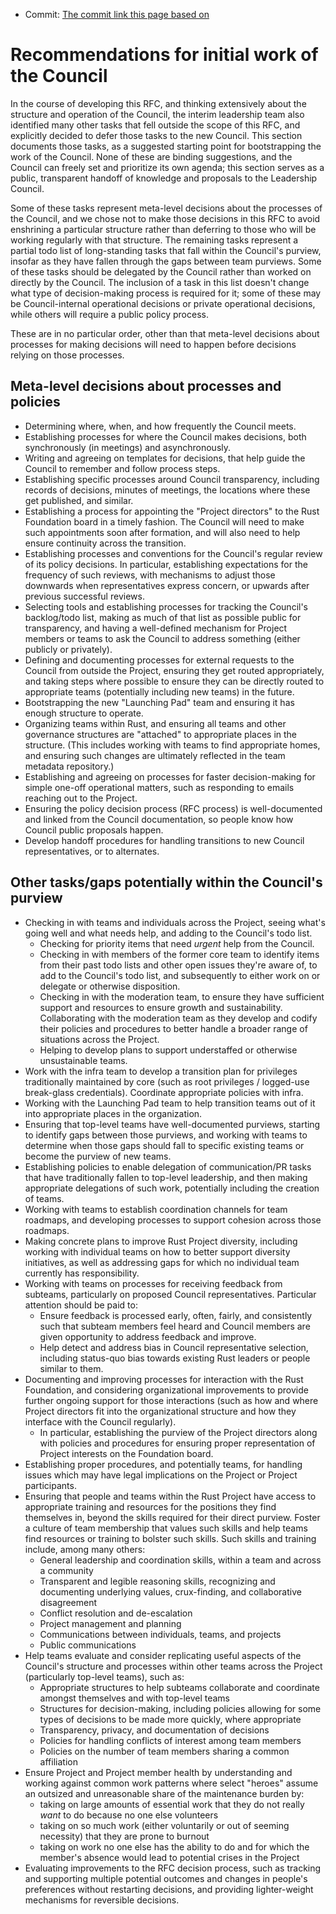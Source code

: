 - Commit: [The commit link this page based on](https://github.com/rust-lang/rfc-leadership-council/blob/075f4b30f5c33315163c8e6a75e3210af6229ded/text/3392-leadership-council/initial-work-of-the-council.md)

# Recommendations for initial work of the Council

In the course of developing this RFC, and thinking extensively about the structure and operation of the Council, the interim leadership team also identified many other tasks that fell outside the scope of this RFC, and explicitly decided to defer those tasks to the new Council. This section documents those tasks, as a suggested starting point for bootstrapping the work of the Council. None of these are binding suggestions, and the Council can freely set and prioritize its own agenda; this section serves as a public, transparent handoff of knowledge and proposals to the Leadership Council.

Some of these tasks represent meta-level decisions about the processes of the Council, and we chose not to make those decisions in this RFC to avoid enshrining a particular structure rather than deferring to those who will be working regularly with that structure. The remaining tasks represent a partial todo list of long-standing tasks that fall within the Council's purview, insofar as they have fallen through the gaps between team purviews. Some of these tasks should be delegated by the Council rather than worked on directly by the Council. The inclusion of a task in this list doesn't change what type of decision-making process is required for it; some of these may be Council-internal operational decisions or private operational decisions, while others will require a public policy process.

These are in no particular order, other than that meta-level decisions about processes for making decisions will need to happen before decisions relying on those processes.

## Meta-level decisions about processes and policies

- Determining where, when, and how frequently the Council meets.
- Establishing processes for where the Council makes decisions, both synchronously (in meetings) and asynchronously.
- Writing and agreeing on templates for decisions, that help guide the Council to remember and follow process steps.
- Establishing specific processes around Council transparency, including records of decisions, minutes of meetings, the locations where these get published, and similar.
- Establishing a process for appointing the "Project directors" to the Rust Foundation board in a timely fashion. The Council will need to make such appointments soon after formation, and will also need to help ensure continuity across the transition.
- Establishing processes and conventions for the Council's regular review of its policy decisions. In particular, establishing expectations for the frequency of such reviews, with mechanisms to adjust those downwards when representatives express concern, or upwards after previous successful reviews.
- Selecting tools and establishing processes for tracking the Council's backlog/todo list, making as much of that list as possible public for transparency, and having a well-defined mechanism for Project members or teams to ask the Council to address something (either publicly or privately).
- Defining and documenting processes for external requests to the Council from outside the Project, ensuring they get routed appropriately, and taking steps where possible to ensure they can be directly routed to appropriate teams (potentially including new teams) in the future.
- Bootstrapping the new "Launching Pad" team and ensuring it has enough structure to operate.
- Organizing teams within Rust, and ensuring all teams and other governance structures are "attached" to appropriate places in the structure. (This includes working with teams to find appropriate homes, and ensuring such changes are ultimately reflected in the team metadata repository.)
- Establishing and agreeing on processes for faster decision-making for simple one-off operational matters, such as responding to emails reaching out to the Project.
- Ensuring the policy decision process (RFC process) is well-documented and linked from the Council documentation, so people know how Council public proposals happen.
- Develop handoff procedures for handling transitions to new Council representatives, or to alternates.

## Other tasks/gaps potentially within the Council's purview

- Checking in with teams and individuals across the Project, seeing what's going well and what needs help, and adding to the Council's todo list.
  - Checking for priority items that need *urgent* help from the Council.
  - Checking in with members of the former core team to identify items from their past todo lists and other open issues they're aware of, to add to the Council's todo list, and subsequently to either work on or delegate or otherwise disposition.
  - Checking in with the moderation team, to ensure they have sufficient support and resources to ensure growth and sustainability. Collaborating with the moderation team as they develop and codify their policies and procedures to better handle a broader range of situations across the Project.
  - Helping to develop plans to support understaffed or otherwise unsustainable teams.
- Work with the infra team to develop a transition plan for privileges traditionally maintained by core (such as root privileges / logged-use break-glass credentials). Coordinate appropriate policies with infra.
- Working with the Launching Pad team to help transition teams out of it into appropriate places in the organization.
- Ensuring that top-level teams have well-documented purviews, starting to identify gaps between those purviews, and working with teams to determine when those gaps should fall to specific existing teams or become the purview of new teams.
- Establishing policies to enable delegation of communication/PR tasks that have traditionally fallen to top-level leadership, and then making appropriate delegations of such work, potentially including the creation of teams.
- Working with teams to establish coordination channels for team roadmaps, and developing processes to support cohesion across those roadmaps.
- Making concrete plans to improve Rust Project diversity, including working with individual teams on how to better support diversity initiatives, as well as addressing gaps for which no individual team currently has responsibility.
- Working with teams on processes for receiving feedback from subteams, particularly on proposed Council representatives. Particular attention should be paid to:
  - Ensure feedback is processed early, often, fairly, and consistently such that subteam members feel heard and Council members are given opportunity to address feedback and improve.
  - Help detect and address bias in Council representative selection, including status-quo bias towards existing Rust leaders or people similar to them.
- Documenting and improving processes for interaction with the Rust Foundation, and considering organizational improvements to provide further ongoing support for those interactions (such as how and where Project directors fit into the organizational structure and how they interface with the Council regularly).
  - In particular, establishing the purview of the Project directors along with policies and procedures for ensuring proper representation of Project interests on the Foundation board.
- Establishing proper procedures, and potentially teams, for handling issues which may have legal implications on the Project or Project participants.
- Ensuring that people and teams within the Rust Project have access to appropriate training and resources for the positions they find themselves in, beyond the skills required for their direct purview. Foster a culture of team membership that values such skills and help teams find resources or training to bolster such skills. Such skills and training include, among many others:
  - General leadership and coordination skills, within a team and across a community
  - Transparent and legible reasoning skills, recognizing and documenting underlying values, crux-finding, and collaborative disagreement
  - Conflict resolution and de-escalation
  - Project management and planning
  - Communications between individuals, teams, and projects
  - Public communications
- Help teams evaluate and consider replicating useful aspects of the Council's structure and processes within other teams across the Project (particularly top-level teams), such as:
  - Appropriate structures to help subteams collaborate and coordinate amongst themselves and with top-level teams
  - Structures for decision-making, including policies allowing for some types of decisions to be made more quickly, where appropriate
  - Transparency, privacy, and documentation of decisions
  - Policies for handling conflicts of interest among team members
  - Policies on the number of team members sharing a common affiliation
- Ensure Project and Project member health by understanding and working against common work patterns where select "heroes" assume an outsized and unreasonable share of the maintenance burden by:
  - taking on large amounts of essential work that they do not really *want* to do because no one else volunteers
  - taking on so much work (either voluntarily or out of seeming necessity) that they are prone to burnout
  - taking on work no one else has the ability to do and for which the member's absence would lead to potential crises in the Project
- Evaluating improvements to the RFC decision process, such as tracking and supporting multiple potential outcomes and changes in people's preferences without restarting decisions, and providing lighter-weight mechanisms for reversible decisions.

